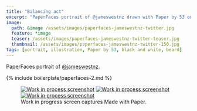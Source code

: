 ```yaml
---
title: "Balancing act"
excerpt: "PaperFaces portrait of @jameswestnz drawn with Paper by 53 on an iPad."
image: 
  path: &image /assets/images/paperfaces-jameswestnz-twitter.jpg 
  feature: *image
  teaser: /assets/images/paperfaces-jameswestnz-twitter-teaser.jpg
  thumbnail: /assets/images/paperfaces-jameswestnz-twitter-150.jpg
tags: [portrait, illustration, Paper by 53, black and white, beard]
---
```


PaperFaces portrait of [@jameswestnz](http://twitter.com/jameswestnz).

{% include boilerplate/paperfaces-2.md %}

<figure class="third">
  <a href="/assets/images/paperfaces-jameswestnz-process-1-lg.jpg"><img src="/assets/images/paperfaces-jameswestnz-process-1-600.jpg" alt="Work in process screenshot"></a>
  <a href="/assets/images/paperfaces-jameswestnz-process-2-lg.jpg"><img src="/assets/images/paperfaces-jameswestnz-process-2-600.jpg" alt="Work in process screenshot"></a>
  <a href="/assets/images/paperfaces-jameswestnz-process-3-lg.jpg"><img src="/assets/images/paperfaces-jameswestnz-process-3-600.jpg" alt="Work in process screenshot"></a>
  <figcaption>Work in progress screen captures Made with Paper.</figcaption>
</figure>

